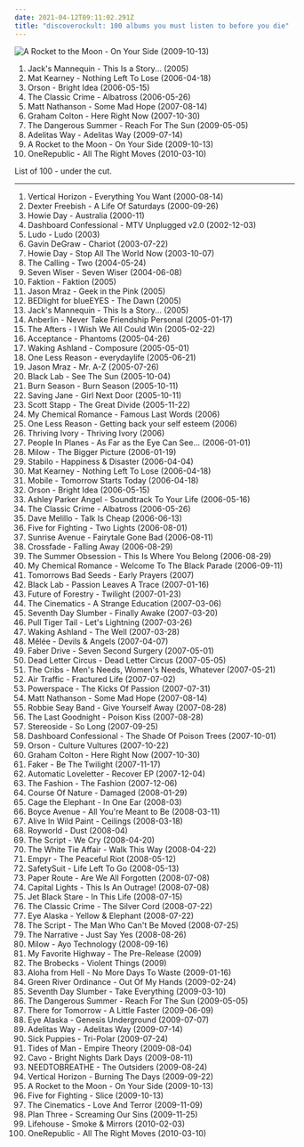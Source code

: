 ```yaml
---
date: 2021-04-12T09:11:02.291Z
title: "discoverockult: 100 albums you must listen to before you die"
---
```

![A Rocket to the Moon - On Your Side (2009-10-13)](http://coverartarchive.org/release/24868a41-12af-4a5c-a0a3-2d4d954feb63/9398522036-500.jpg "A Rocket to the Moon - On Your Side (2009-10-13)")
<ol class="albums">
<li data-cover="https://img.discogs.com/8d8f8f69c0b35de09d8b8b063a3d2cd54dd9e234/images/spacer.gif" data-tags="jacks mannequin, discoverockult, the devil and the deep blue sea, just another folk singer, the way you look, the merch grrls, teh typos" role="button">Jack's Mannequin - This Is a Story... (2005)</li>
<li data-cover="https://img.discogs.com/ihYWSmPw0AwWWyMFFIaHYTuzsU8=/fit-in/220x219/filters:strip_icc():format(jpeg):mode_rgb():quality(90)/discogs-images/R-2116301-1439610592-2602.jpeg.jpg" data-tags="mat kearney" role="button">Mat Kearney - Nothing Left To Lose (2006-04-18)</li>
<li data-cover="https://img.discogs.com/ZIJQDPnunFWSsXjP8IL6sBGTnGE=/fit-in/500x488/filters:strip_icc():format(jpeg):mode_rgb():quality(90)/discogs-images/R-730503-1290979096.jpeg.jpg" data-tags="rock" role="button">Orson - Bright Idea (2006-05-15)</li>
<li data-cover="http://coverartarchive.org/release/04554003-dbd8-49d0-b265-ae0fd722ec88/4889589228-500.jpg" data-tags="alternative rock, discoverockult" role="button">The Classic Crime - Albatross (2006-05-26)</li>
<li data-cover="http://coverartarchive.org/release/29e89c60-faff-4d58-8340-6e5d10b6b421/11894480075-500.jpg" data-tags="rock" role="button">Matt Nathanson - Some Mad Hope (2007-08-14)</li>
<li data-cover="https://img.discogs.com/CPXmv1BJUTsGE8IerpvK-vZ2zac=/fit-in/500x500/filters:strip_icc():format(jpeg):mode_rgb():quality(90)/discogs-images/R-1125175-1194045109.jpeg.jpg" data-tags="rock, discoverockult, sveta reminds" role="button">Graham Colton - Here Right Now (2007-10-30)</li>
<li data-cover="https://img.discogs.com/0n6Vhm_FkoL9s7wgas-aLNx3CKE=/fit-in/600x577/filters:strip_icc():format(jpeg):mode_rgb():quality(90)/discogs-images/R-2815761-1505854231-2515.jpeg.jpg" data-tags="rock, alternative rock" role="button">The Dangerous Summer - Reach For The Sun (2009-05-05)</li>
<li data-cover="http://coverartarchive.org/release/35d6ecf2-2a5d-41fd-9ab9-f5275b4fa5e6/3048236487-500.jpg" data-tags="alternative rock, hard rock, discoverockult" role="button">Adelitas Way - Adelitas Way (2009-07-14)</li>
<li data-cover="http://coverartarchive.org/release/24868a41-12af-4a5c-a0a3-2d4d954feb63/9398522036-500.jpg" data-tags="pop punk, 00s, discoverockult, a rocket to the moon" role="button">A Rocket to the Moon - On Your Side (2009-10-13)</li>
<li data-cover="http://coverartarchive.org/release/2cb7badd-7ee4-4fce-a1d1-65cecbcbf796/12182742905-500.jpg" data-tags="pop, rock, rawr, discoverockult" role="button">OneRepublic - All The Right Moves (2010-03-10)</li>
</ol>
List of 100 - under the cut.
<!-- more -->

_________________

<ol class="albums">
<li data-cover="http://coverartarchive.org/release/124490a2-3b9a-4177-9f0e-5645a59e0092/20616806771-500.jpg" data-tags="rock, 90s" role="button">
Vertical Horizon - Everything You Want (2000-08-14)
</li>
<li data-cover="http://coverartarchive.org/release/87a51f1d-f8c2-4fa7-801c-1865e8f80cc3/12987336338-500.jpg" data-tags="pop, rock, alternative, discoverockult" role="button">
Dexter Freebish - A Life Of Saturdays (2000-09-26)
</li>
<li data-cover="http://coverartarchive.org/release/69cae4c7-34f1-4dbe-8f61-2ac156a93d90/26608639903-500.jpg" data-tags="acoustic" role="button">
Howie Day - Australia (2000-11)
</li>
<li data-cover="http://coverartarchive.org/release/bd5e5015-c000-408a-9d74-d9c39fb67e9d/20479650176-500.jpg" data-tags="indie" role="button">
Dashboard Confessional - MTV Unplugged v2.0 (2002-12-03)
</li>
<li data-cover="https://img.discogs.com/vmlR9HekLMCcnlqiD8GYihAyr1o=/fit-in/562x570/filters:strip_icc():format(jpeg):mode_rgb():quality(90)/discogs-images/R-3212806-1440035961-2643.jpeg.jpg" data-tags="discoverockult" role="button">
Ludo - Ludo (2003)
</li>
<li data-cover="http://coverartarchive.org/release/07d95118-de70-4ce2-9296-c0a919834e47/6247612410-500.jpg" data-tags="rock, pop rock" role="button">
Gavin DeGraw - Chariot (2003-07-22)
</li>
<li data-cover="http://coverartarchive.org/release/2d9065e5-de47-43ff-865f-42c110e7b6f6/6247631110-500.jpg" data-tags="singer-songwriter, acoustic" role="button">
Howie Day - Stop All The World Now (2003-10-07)
</li>
<li data-cover="http://coverartarchive.org/release/1c44f484-d4de-348a-9df9-06de6e6d2c2b/5679624370-500.jpg" data-tags="rock, alternative, alternative rock, pop rock" role="button">
The Calling - Two (2004-05-24)
</li>
<li data-cover="https://img.discogs.com/IdL1JHbWFiV86Ap42gP0fFyCIB4=/fit-in/600x586/filters:strip_icc():format(jpeg):mode_rgb():quality(90)/discogs-images/R-6353074-1528281368-8135.jpeg.jpg" data-tags="alternative rock, discoverockult" role="button">
Seven Wiser - Seven Wiser (2004-06-08)
</li>
<li data-cover="http://coverartarchive.org/release/1a0882a3-6ae2-4c6f-a6d4-3c43bd466223/26393038913-500.jpg" data-tags="alternative rock" role="button">
Faktion - Faktion (2005)
</li>
<li data-cover="https://img.discogs.com/KH_obe4t2XqgyH4fCL8OnnJB4rg=/fit-in/600x578/filters:strip_icc():format(jpeg):mode_rgb():quality(90)/discogs-images/R-2370978-1280120113.jpeg.jpg" data-tags="upbeat, humour, discoverockult" role="button">
Jason Mraz - Geek in the Pink (2005)
</li>
<li data-cover="http://coverartarchive.org/release/b9b465fb-66ef-441d-a061-4dcef0200b69/25421816588-500.jpg" data-tags="discoverockult, love-it" role="button">
BEDlight for blueEYES - The Dawn (2005)
</li>
<li data-cover="https://img.discogs.com/8d8f8f69c0b35de09d8b8b063a3d2cd54dd9e234/images/spacer.gif" data-tags="jacks mannequin, discoverockult, the devil and the deep blue sea, just another folk singer, the way you look, the merch grrls, teh typos" role="button">
Jack's Mannequin - This Is a Story... (2005)
</li>
<li data-cover="http://coverartarchive.org/release/0158574e-e762-4a5f-a927-ad925172605d/17944620848-500.jpg" data-tags="alternative rock" role="button">
Anberlin - Never Take Friendship Personal (2005-01-17)
</li>
<li data-cover="http://coverartarchive.org/release/466db66a-76be-4409-8429-c4bf29dfbf09/24219190810-500.jpg" data-tags="christian rock" role="button">
The Afters - I Wish We All Could Win (2005-02-22)
</li>
<li data-cover="http://coverartarchive.org/release/3a8be8fc-520f-4b09-bca2-97a6900a33b6/4226651594-500.jpg" data-tags="alternative rock, rock" role="button">
Acceptance - Phantoms (2005-04-26)
</li>
<li data-cover="https://img.discogs.com/HeCVoF8Y4QFel9ypPxY6QwVkkng=/fit-in/280x280/filters:strip_icc():format(jpeg):mode_rgb():quality(90)/discogs-images/R-3819928-1345676693-3574.jpeg.jpg" data-tags="discoverockult" role="button">
Waking Ashland - Composure (2005-05-01)
</li>
<li data-cover="http://coverartarchive.org/release/c7244dff-d9c7-4dca-bcd3-86a99ed5ebdc/5808070833-500.jpg" data-tags="alternative, alternative rock" role="button">
One Less Reason - everydaylife (2005-06-21)
</li>
<li data-cover="http://coverartarchive.org/release/2659751f-9da5-4425-b070-457d8cf16567/6169026137-500.jpg" data-tags="pop, singer-songwriter" role="button">
Jason Mraz - Mr. A-Z (2005-07-26)
</li>
<li data-cover="https://img.discogs.com/RS-5L0LyUEnhxEqlcuQ46RrV_fY=/fit-in/342x342/filters:strip_icc():format(jpeg):mode_rgb():quality(90)/discogs-images/R-7972129-1452706453-5341.jpeg.jpg" data-tags="alternative rock, modern rock, tag, podsafe music network, discoverockult" role="button">
Black Lab - See The Sun (2005-10-04)
</li>
<li data-cover="https://img.discogs.com/EtJ7UVJM2wfeW_NfyeIrKr7MUxI=/fit-in/600x597/filters:strip_icc():format(jpeg):mode_rgb():quality(90)/discogs-images/R-2561674-1481812948-3004.jpeg.jpg" data-tags="alternative metal, nu metal, wants, discoverockult, hard nurock" role="button">
Burn Season - Burn Season (2005-10-11)
</li>
<li data-cover="http://coverartarchive.org/release/72daec59-4623-4343-b36c-eeed703575ee/13098458362-500.jpg" data-tags="debut, discoverockult, saving jane, discovered gems" role="button">
Saving Jane - Girl Next Door (2005-10-11)
</li>
<li data-cover="http://coverartarchive.org/release/d7e5df58-63d4-4a09-a63d-1c349603f6bc/10806820822-500.jpg" data-tags="scott stapp, rock" role="button">
Scott Stapp - The Great Divide (2005-11-22)
</li>
<li data-cover="https://via.placeholder.com/450" data-tags="mcr" role="button">
My Chemical Romance - Famous Last Words (2006)
</li>
<li data-cover="http://coverartarchive.org/release/2d75db49-7e81-44e5-a62d-94fc503b51e1/5808070868-500.jpg" data-tags="emo, discoverockult" role="button">
One Less Reason - Getting back your self esteem (2006)
</li>
<li data-cover="https://img.discogs.com/QHEL4tbvuyDw1UB0JRnzqduSHeY=/fit-in/500x500/filters:strip_icc():format(jpeg):mode_rgb():quality(90)/discogs-images/R-4834565-1379116547-7916.jpeg.jpg" data-tags="indie, lesser known but amazing, discoverockult, rockadd" role="button">
Thriving Ivory - Thriving Ivory (2006)
</li>
<li data-cover="http://coverartarchive.org/release/f637afbe-802c-4bb7-88a0-8f09200185f4/15395870777-500.jpg" data-tags="classic rock, indie, rock, alternative rock, 00s, alternative pop-rock, hella good, discoverockult, amazing album, winduprecords" role="button">
People In Planes - As Far as the Eye Can See... (2006-01-01)
</li>
<li data-cover="http://coverartarchive.org/release/2129d4db-2711-40df-816c-e66efefefd6b/12321636891-500.jpg" data-tags="singer-songwriter, milow" role="button">
Milow - The Bigger Picture (2006-01-19)
</li>
<li data-cover="https://img.discogs.com/mEwCaz6AyjsNNqOWXpi5y0R9V9o=/fit-in/600x600/filters:strip_icc():format(jpeg):mode_rgb():quality(90)/discogs-images/R-6287099-1434977348-4293.jpeg.jpg" data-tags="discoverockult, albums i sorta own, album collection" role="button">
Stabilo - Happiness & Disaster (2006-04-04)
</li>
<li data-cover="https://img.discogs.com/ihYWSmPw0AwWWyMFFIaHYTuzsU8=/fit-in/220x219/filters:strip_icc():format(jpeg):mode_rgb():quality(90)/discogs-images/R-2116301-1439610592-2602.jpeg.jpg" data-tags="mat kearney" role="button">
Mat Kearney - Nothing Left To Lose (2006-04-18)
</li>
<li data-cover="https://via.placeholder.com/450" data-tags="canadian, discoverockult, all-male bands, daniels album collection" role="button">
Mobile - Tomorrow Starts Today (2006-04-18)
</li>
<li data-cover="https://img.discogs.com/ZIJQDPnunFWSsXjP8IL6sBGTnGE=/fit-in/500x488/filters:strip_icc():format(jpeg):mode_rgb():quality(90)/discogs-images/R-730503-1290979096.jpeg.jpg" data-tags="rock" role="button">
Orson - Bright Idea (2006-05-15)
</li>
<li data-cover="http://coverartarchive.org/release/c40c66dc-d6a2-4746-bd9b-61b8ac735520/28019395112-500.jpg" data-tags="catchy, reality tv, discoverockult, diesunddas:-9, newrocktrackradio:-9" role="button">
Ashley Parker Angel - Soundtrack To Your Life (2006-05-16)
</li>
<li data-cover="http://coverartarchive.org/release/04554003-dbd8-49d0-b265-ae0fd722ec88/4889589228-500.jpg" data-tags="alternative rock, discoverockult" role="button">
The Classic Crime - Albatross (2006-05-26)
</li>
<li data-cover="http://coverartarchive.org/release/6495f98d-be42-4736-913c-34a7a2a6d858/20315320453-500.jpg" data-tags="discoverockult" role="button">
Dave Melillo - Talk Is Cheap (2006-06-13)
</li>
<li data-cover="http://coverartarchive.org/release/34a322de-e4ef-4861-a7ad-640644606d92/2503909808-500.jpg" data-tags="alternative rock" role="button">
Five for Fighting - Two Lights (2006-08-01)
</li>
<li data-cover="http://coverartarchive.org/release/97df8332-b6c0-4d76-a70d-66a6b290e8b7/5339860687-500.jpg" data-tags="discoverockult" role="button">
Sunrise Avenue - Fairytale Gone Bad (2006-08-11)
</li>
<li data-cover="https://via.placeholder.com/450" data-tags="post-grunge, crossfade" role="button">
Crossfade - Falling Away (2006-08-29)
</li>
<li data-cover="http://coverartarchive.org/release/3ce38111-2a30-4a7d-b83f-ab643c7816ca/4254481907-500.jpg" data-tags="pop punk" role="button">
The Summer Obsession - This Is Where You Belong (2006-08-29)
</li>
<li data-cover="https://via.placeholder.com/450" data-tags="alternative rock" role="button">
My Chemical Romance - Welcome To The Black Parade (2006-09-11)
</li>
<li data-cover="https://img.discogs.com/JDsAltUIKwyXurgABPb-FcHATlU=/fit-in/600x600/filters:strip_icc():format(jpeg):mode_rgb():quality(90)/discogs-images/R-10855452-1505417884-3802.jpeg.jpg" data-tags="discoverockult, arte" role="button">
Tomorrows Bad Seeds - Early Prayers (2007)
</li>
<li data-cover="https://img.discogs.com/IjgX6HbZB_u8yejgfP7sShfQzdU=/fit-in/600x596/filters:strip_icc():format(jpeg):mode_rgb():quality(90)/discogs-images/R-3111250-1325056223.jpeg.jpg" data-tags="discoverockult, rockadd, gritos no escuro" role="button">
Black Lab - Passion Leaves A Trace (2007-01-16)
</li>
<li data-cover="https://img.discogs.com/_fMV4bvnAs3ae70PAnDtpq_dAsQ=/fit-in/600x600/filters:strip_icc():format(jpeg):mode_rgb():quality(90)/discogs-images/R-6107557-1411249778-6362.jpeg.jpg" data-tags="alternative, discoverockult, missionary music" role="button">
Future of Forestry - Twilight (2007-01-23)
</li>
<li data-cover="http://coverartarchive.org/release/15cb3b91-8377-4a26-8fb4-4cb2d19376a7/8255060472-500.jpg" data-tags="indie rock, indie" role="button">
The Cinematics - A Strange Education (2007-03-06)
</li>
<li data-cover="http://coverartarchive.org/release/5e426fa8-74fb-47ec-93df-944efb0d92df/4786675611-500.jpg" data-tags="christian, discoverockult, i love this band" role="button">
Seventh Day Slumber - Finally Awake (2007-03-20)
</li>
<li data-cover="https://via.placeholder.com/450" data-tags="indie" role="button">
Pull Tiger Tail - Let's Lightning (2007-03-26)
</li>
<li data-cover="http://coverartarchive.org/release/63d89273-b1bc-41a9-8eda-d8aa8a63c523/11656331899-500.jpg" data-tags="discoverockult" role="button">
Waking Ashland - The Well (2007-03-28)
</li>
<li data-cover="http://coverartarchive.org/release/d797372b-c9db-34cc-98d1-d7b5ea6c32fd/6069527022-500.jpg" data-tags="pop rock, indierock" role="button">
Mêlée - Devils & Angels (2007-04-07)
</li>
<li data-cover="https://img.discogs.com/2QQQSdz5GimLgshkMoiaovdeY-g=/fit-in/600x595/filters:strip_icc():format(jpeg):mode_rgb():quality(90)/discogs-images/R-6441038-1419283893-5653.jpeg.jpg" data-tags="rock, punk, pop punk, discoverockult" role="button">
Faber Drive - Seven Second Surgery (2007-05-01)
</li>
<li data-cover="http://coverartarchive.org/release/ebf4fb20-e796-40eb-bb99-fa06e3a37cb3/7899092405-500.jpg" data-tags="alternative rock, progressive rock, lines, discoverockult, dead letter circus" role="button">
Dead Letter Circus - Dead Letter Circus (2007-05-05)
</li>
<li data-cover="http://coverartarchive.org/release/d3bcc9c4-179f-4810-92a8-99cb4e58a520/8765400755-500.jpg" data-tags="indie rock" role="button">
The Cribs - Men's Needs, Women's Needs, Whatever (2007-05-21)
</li>
<li data-cover="http://coverartarchive.org/release/1d69d2d6-9957-4da5-9e2f-d04b8b1c9a30/20543455487-500.jpg" data-tags="indie rock" role="button">
Air Traffic - Fractured Life (2007-07-02)
</li>
<li data-cover="http://coverartarchive.org/release/84097af6-1f12-4d65-99e9-a064725e6eb4/18815227088-500.jpg" data-tags="happy, makes me wanna dance, discoverockult, make me feel happy, powerspace, suprizing good, jumpingonthebed, willgetthisalbumdefinitely, stephkicks, find yourself here" role="button">
Powerspace - The Kicks Of Passion (2007-07-31)
</li>
<li data-cover="http://coverartarchive.org/release/29e89c60-faff-4d58-8340-6e5d10b6b421/11894480075-500.jpg" data-tags="rock" role="button">
Matt Nathanson - Some Mad Hope (2007-08-14)
</li>
<li data-cover="https://img.discogs.com/SHD0Wk_ObbWZNSXgkyEN8OX0ygA=/fit-in/500x500/filters:strip_icc():format(jpeg):mode_rgb():quality(90)/discogs-images/R-7321066-1438828737-7553.jpeg.jpg" data-tags="rock, christian, contemporary christian, discoverockult" role="button">
Robbie Seay Band - Give Yourself Away (2007-08-28)
</li>
<li data-cover="https://img.discogs.com/4NH9NJWFUt7859lzw92B8MDmMeI=/fit-in/600x600/filters:strip_icc():format(jpeg):mode_rgb():quality(90)/discogs-images/R-1093703-1264853371.jpeg.jpg" data-tags="rock, poison kiss" role="button">
The Last Goodnight - Poison Kiss (2007-08-28)
</li>
<li data-cover="https://img.discogs.com/yLC8neE3FmyAUk_P6IYoZDj_9X0=/fit-in/600x594/filters:strip_icc():format(jpeg):mode_rgb():quality(90)/discogs-images/R-2265381-1273254827.jpeg.jpg" data-tags="rock, yum, discoverockult, stuff i need" role="button">
Stereoside - So Long (2007-09-25)
</li>
<li data-cover="https://img.discogs.com/WOF7raIoLouZaJKqPANneAjx6o8=/fit-in/500x500/filters:strip_icc():format(jpeg):mode_rgb():quality(90)/discogs-images/R-3999652-1351882712-6546.jpeg.jpg" data-tags="acoustic" role="button">
Dashboard Confessional - The Shade Of Poison Trees (2007-10-01)
</li>
<li data-cover="https://img.discogs.com/9hcuy9_oClTx_TAeGJXGj2-NYfg=/fit-in/500x494/filters:strip_icc():format(jpeg):mode_rgb():quality(90)/discogs-images/R-3670228-1339680603-3285.jpeg.jpg" data-tags="chillout, indie, rock, indie rock, pop rock, american, 00s, real good, discoverockult, sues fave, orson- radio" role="button">
Orson - Culture Vultures (2007-10-22)
</li>
<li data-cover="https://img.discogs.com/CPXmv1BJUTsGE8IerpvK-vZ2zac=/fit-in/500x500/filters:strip_icc():format(jpeg):mode_rgb():quality(90)/discogs-images/R-1125175-1194045109.jpeg.jpg" data-tags="rock, discoverockult, sveta reminds" role="button">
Graham Colton - Here Right Now (2007-10-30)
</li>
<li data-cover="http://coverartarchive.org/release/1f1817f1-0357-4f55-912b-1e4b052abaab/1158143504-500.jpg" data-tags="indie, rock, australian, aussie, sydney, discoverockult, good australian pop with substance" role="button">
Faker - Be The Twilight (2007-11-17)
</li>
<li data-cover="http://coverartarchive.org/release/de961eae-f2ea-4296-9dbb-86ecb46dbd4d/16693768625-500.jpg" data-tags="rock" role="button">
Automatic Loveletter - Recover EP (2007-12-04)
</li>
<li data-cover="http://coverartarchive.org/release/e5a9b81b-03b3-4952-8b2d-48c5854f1235/4812186297-500.jpg" data-tags="indie rock" role="button">
The Fashion - The Fashion (2007-12-06)
</li>
<li data-cover="https://img.discogs.com/wgW-Gl9oxI85XxJYPNafglHAyRo=/fit-in/300x300/filters:strip_icc():format(jpeg):mode_rgb():quality(90)/discogs-images/R-5732353-1401153362-7748.jpeg.jpg" data-tags="rock, alternative rock, 00s, discoverockult" role="button">
Course Of Nature - Damaged (2008-01-29)
</li>
<li data-cover="https://img.discogs.com/R9craWQElixpeN51Vks6BhbeVps=/fit-in/600x583/filters:strip_icc():format(jpeg):mode_rgb():quality(90)/discogs-images/R-1608228-1312787312.jpeg.jpg" data-tags="alternative, discoverockult" role="button">
Cage the Elephant - In One Ear (2008-03)
</li>
<li data-cover="http://coverartarchive.org/release/ad0b8bde-c241-4639-98f8-094cfe3745ed/4354600780-500.jpg" data-tags="discoverockult, boyce avenue" role="button">
Boyce Avenue - All You're Meant to Be (2008-03-11)
</li>
<li data-cover="https://img.discogs.com/tsSPyzF7appgV9KYiyno_tDreiw=/fit-in/570x570/filters:strip_icc():format(jpeg):mode_rgb():quality(90)/discogs-images/R-3884842-1352603741-4657.jpeg.jpg" data-tags="discoverockult, toevoegen mm" role="button">
Alive In Wild Paint - Ceilings (2008-03-18)
</li>
<li data-cover="https://img.discogs.com/0AErEX9L2ASujSbdItMD7HDnDbs=/fit-in/200x200/filters:strip_icc():format(jpeg):mode_rgb():quality(90)/discogs-images/R-1352544-1212077140.jpeg.jpg" data-tags="discoverockult, royworld" role="button">
Royworld - Dust (2008-04)
</li>
<li data-cover="https://via.placeholder.com/450" data-tags="pop" role="button">
The Script - We Cry (2008-04-20)
</li>
<li data-cover="https://img.discogs.com/ZGL0HhZKwQcKL-zWkq3hYjLC8Lc=/fit-in/300x300/filters:strip_icc():format(jpeg):mode_rgb():quality(90)/discogs-images/R-2444943-1284431336.jpeg.jpg" data-tags="powerpop" role="button">
The White Tie Affair - Walk This Way (2008-04-22)
</li>
<li data-cover="http://coverartarchive.org/release/ab7b1b02-6d20-450c-828f-d2d642d39205/2941985556-500.jpg" data-tags="hipster, discoverockult, worshipped by a legion of fags losers and failures" role="button">
Empyr - The Peaceful Riot (2008-05-12)
</li>
<li data-cover="https://via.placeholder.com/450" data-tags="rock" role="button">
SafetySuit - Life Left To Go (2008-05-13)
</li>
<li data-cover="https://img.discogs.com/Yjn6E-J1WR9_cQqSjaqvYQWrBV4=/fit-in/600x542/filters:strip_icc():format(jpeg):mode_rgb():quality(90)/discogs-images/R-1984899-1579712357-4261.jpeg.jpg" data-tags="discoverockult" role="button">
Paper Route - Are We All Forgotten (2008-07-08)
</li>
<li data-cover="http://coverartarchive.org/release/71f9f984-df10-4964-bcd6-1e464041cd05/4889578121-500.jpg" data-tags="christian rock, pop-punk, power-pop, discoverockult" role="button">
Capital Lights - This Is An Outrage! (2008-07-08)
</li>
<li data-cover="http://coverartarchive.org/release/956fa69d-ad04-4af3-8aaa-ad009beabc7a/15284749113-500.jpg" data-tags="alternative, wants, discoverockult" role="button">
Jet Black Stare - In This Life (2008-07-15)
</li>
<li data-cover="http://coverartarchive.org/release/6f72087a-1354-416d-9fc9-bb744f3bd5f5/4063077006-500.jpg" data-tags="discoverockult" role="button">
The Classic Crime - The Silver Cord (2008-07-22)
</li>
<li data-cover="https://img.discogs.com/qIlRCqGiLGQE03vXuJGNrt4lwok=/fit-in/500x500/filters:strip_icc():format(jpeg):mode_rgb():quality(90)/discogs-images/R-8126311-1455633525-8675.jpeg.jpg" data-tags="discoverockult" role="button">
Eye Alaska - Yellow & Elephant (2008-07-22)
</li>
<li data-cover="https://img.discogs.com/2ekcBuMG8g0xgx_m-NVExDI31-w=/fit-in/491x488/filters:strip_icc():format(jpeg):mode_rgb():quality(90)/discogs-images/R-2575678-1386862288-2838.jpeg.jpg" data-tags="the script" role="button">
The Script - The Man Who Can't Be Moved (2008-07-25)
</li>
<li data-cover="http://coverartarchive.org/release/25f3608a-65a7-4d02-ae08-ae2e65faeb1d/2865751551-500.jpg" data-tags="discoverockult" role="button">
The Narrative - Just Say Yes (2008-08-26)
</li>
<li data-cover="https://img.discogs.com/LBrC5kvGU4kK2HG7Lrl6VH1ZuLE=/fit-in/600x591/filters:strip_icc():format(jpeg):mode_rgb():quality(90)/discogs-images/R-10287199-1507153135-3768.jpeg.jpg" data-tags="millow" role="button">
Milow - Ayo Technology (2008-09-16)
</li>
<li data-cover="https://img.discogs.com/yOk0NaLqORgkTAYscjCSaO_JWas=/fit-in/600x550/filters:strip_icc():format(jpeg):mode_rgb():quality(90)/discogs-images/R-10895164-1506106917-2148.jpeg.jpg" data-tags="discoverockult" role="button">
My Favorite Highway - The Pre-Release (2009)
</li>
<li data-cover="http://coverartarchive.org/release/bf26649e-5c9c-4fcc-9a71-edb1a3b47e65/26560040644-500.jpg" data-tags="discoverockult, the brobecks" role="button">
The Brobecks - Violent Things (2009)
</li>
<li data-cover="http://coverartarchive.org/release/95237e31-43e8-43a8-8dbb-73dbdee099e3/2063210174-500.jpg" data-tags="rock" role="button">
Aloha from Hell - No More Days To Waste (2009-01-16)
</li>
<li data-cover="http://coverartarchive.org/release/4097f8ef-f0d5-40f3-a5f3-547ea035fe3f/19782733021-500.jpg" data-tags="rock, alternative rock, discoverockult" role="button">
Green River Ordinance - Out Of My Hands (2009-02-24)
</li>
<li data-cover="http://coverartarchive.org/release/458945e2-465f-481e-8ba3-4f909b4efb9d/24236494761-500.jpg" data-tags="rock, alternative, christian, christian rock, worship, cross2life, praise and worship, discoverockult" role="button">
Seventh Day Slumber - Take Everything (2009-03-10)
</li>
<li data-cover="https://img.discogs.com/0n6Vhm_FkoL9s7wgas-aLNx3CKE=/fit-in/600x577/filters:strip_icc():format(jpeg):mode_rgb():quality(90)/discogs-images/R-2815761-1505854231-2515.jpeg.jpg" data-tags="rock, alternative rock" role="button">
The Dangerous Summer - Reach For The Sun (2009-05-05)
</li>
<li data-cover="http://coverartarchive.org/release/bef01324-dd9e-4608-9726-781d68fc26fb/8041117572-500.jpg" data-tags="pop rock, pop punk" role="button">
There for Tomorrow - A Little Faster (2009-06-09)
</li>
<li data-cover="https://img.discogs.com/23nKT3_LjFziizxktBxdP3rYUvo=/fit-in/600x600/filters:strip_icc():format(jpeg):mode_rgb():quality(90)/discogs-images/R-2313129-1277566664.jpeg.jpg" data-tags="discoverockult, swapped, ripped single" role="button">
Eye Alaska - Genesis Underground (2009-07-07)
</li>
<li data-cover="http://coverartarchive.org/release/35d6ecf2-2a5d-41fd-9ab9-f5275b4fa5e6/3048236487-500.jpg" data-tags="alternative rock, hard rock, discoverockult" role="button">
Adelitas Way - Adelitas Way (2009-07-14)
</li>
<li data-cover="http://coverartarchive.org/release/667cebee-434f-4c28-8ec6-acd8445174ca/20822579961-500.jpg" data-tags="alternative rock" role="button">
Sick Puppies - Tri-Polar (2009-07-24)
</li>
<li data-cover="http://coverartarchive.org/release/88bad654-2d9a-4a29-89e1-4352a5eb072e/5685113382-500.jpg" data-tags="progressive rock" role="button">
Tides of Man - Empire Theory (2009-08-04)
</li>
<li data-cover="http://coverartarchive.org/release/f2f25379-75ae-44f8-87cb-34835ccf19b3/13665242231-500.jpg" data-tags="discoverockult, damn great album" role="button">
Cavo - Bright Nights Dark Days (2009-08-11)
</li>
<li data-cover="http://coverartarchive.org/release/68453bb1-969e-4960-8eaf-a2a1a35306eb/16546439880-500.jpg" data-tags="acoustic, christian, discoverockult, tyde moore radio" role="button">
NEEDTOBREATHE - The Outsiders (2009-08-24)
</li>
<li data-cover="https://img.discogs.com/yzL6La1-g7Q1L8qGu1K9HSXRiNw=/fit-in/600x600/filters:strip_icc():format(jpeg):mode_rgb():quality(90)/discogs-images/R-3768337-1343632854-6374.jpeg.jpg" data-tags="rock, alternative rock" role="button">
Vertical Horizon - Burning The Days (2009-09-22)
</li>
<li data-cover="http://coverartarchive.org/release/24868a41-12af-4a5c-a0a3-2d4d954feb63/9398522036-500.jpg" data-tags="pop punk, 00s, discoverockult, a rocket to the moon" role="button">
A Rocket to the Moon - On Your Side (2009-10-13)
</li>
<li data-cover="http://coverartarchive.org/release/35d8fe07-8da1-4137-b0de-9355405b93ee/12364399886-500.jpg" data-tags="rock, alternative rock, soft rock, purchased 09, discoverockult" role="button">
Five for Fighting - Slice (2009-10-13)
</li>
<li data-cover="http://coverartarchive.org/release/75a1b680-9fa8-4025-b05d-649c2bb8f0c7/20690499516-500.jpg" data-tags="indie rock" role="button">
The Cinematics - Love And Terror (2009-11-09)
</li>
<li data-cover="http://coverartarchive.org/release/e4edd26a-d8a8-41d3-a0af-e22491bbc264/15663319760-500.jpg" data-tags="alternative rock, discoverockult" role="button">
Plan Three - Screaming Our Sins (2009-11-25)
</li>
<li data-cover="https://img.discogs.com/fQHNOqpx7Y7c0YHE4skjYWlMq9I=/fit-in/600x600/filters:strip_icc():format(jpeg):mode_rgb():quality(90)/discogs-images/R-2259635-1280745146.jpeg.jpg" data-tags="rock, lifehouse" role="button">
Lifehouse - Smoke & Mirrors (2010-02-03)
</li>
<li data-cover="http://coverartarchive.org/release/2cb7badd-7ee4-4fce-a1d1-65cecbcbf796/12182742905-500.jpg" data-tags="pop, rock, rawr, discoverockult" role="button">
OneRepublic - All The Right Moves (2010-03-10)
</li>
</ol>